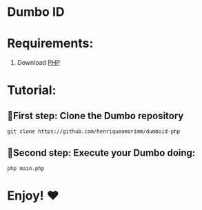 # Dumbo ID
# Requirements:

1. Download <a href="[https://larien.gitbook.io/aprenda-go-com-testes/primeiros-passos-com-go/instalacao-do-go#o-ambiente-go](https://www.php.net/downloads.php)">PHP</a>

# Tutorial:
## 🔵First step: Clone the Dumbo repository
```
git clone https://github.com/henriqueamorimm/dumboid-php
```
## 🔵Second step: Execute your Dumbo doing:
```
php main.php
```
# Enjoy! ❤


